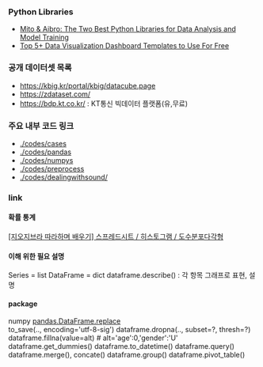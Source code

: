### Python Libraries
- [Mito & Aibro: The Two Best Python Libraries for Data Analysis and Model Training](https://medium.com/geekculture/mito-aibro-the-two-best-python-libraries-for-data-analysis-and-model-training-43dc432b176c)
- [Top 5+ Data Visualization Dashboard Templates to Use For Free](https://medium.com/@marinatetzlaff/top-5-data-visualization-dashboard-templates-to-use-for-free-58902b8bf74b)

### 공개 데이터셋 목록 
  - https://kbig.kr/portal/kbig/datacube.page
  - https://zdataset.com/
  - https://bdp.kt.co.kr/ : KT통신 빅데이터 플랫폼(유,무료)

### 주요 내부 코드 링크
- [./codes/cases](./codes/cases/)
- [./codes/pandas](./codes/pandas/)
- [./codes/numpys](./codes/numpys/)
- [./codes/preprocess](./codes/preprocess/)
- [./codes/dealingwithsound/](./codes/dealingwithsound/)

### link
#### 확률 통계
[[지오지브라 따라하며 배우기] 스프레드시트 / 히스토그램 / 도수분포다각형](https://youtu.be/XG4Ps13I6ds)
#### 이해 위한 필요 설명
Series = list
DataFrame = dict
dataframe.describe() :  각 항목 그래프로 표현, 설명
#### package
numpy
[pandas.DataFrame.replace](https://pandas.pydata.org/docs/reference/api/pandas.DataFrame.replace.html)  
to_save(.., encoding='utf-8-sig')
dataframe.dropna(.., subset=?, thresh=?)
dataframe.fillna(value=alt)   # alt='age':0,'gender':'U'
dataframe.get_dummies()
dataframe.to_datetime()
dataframe.query()
dataframe.merge(), concate()
dataframe.group()
dataframe.pivot_table()
